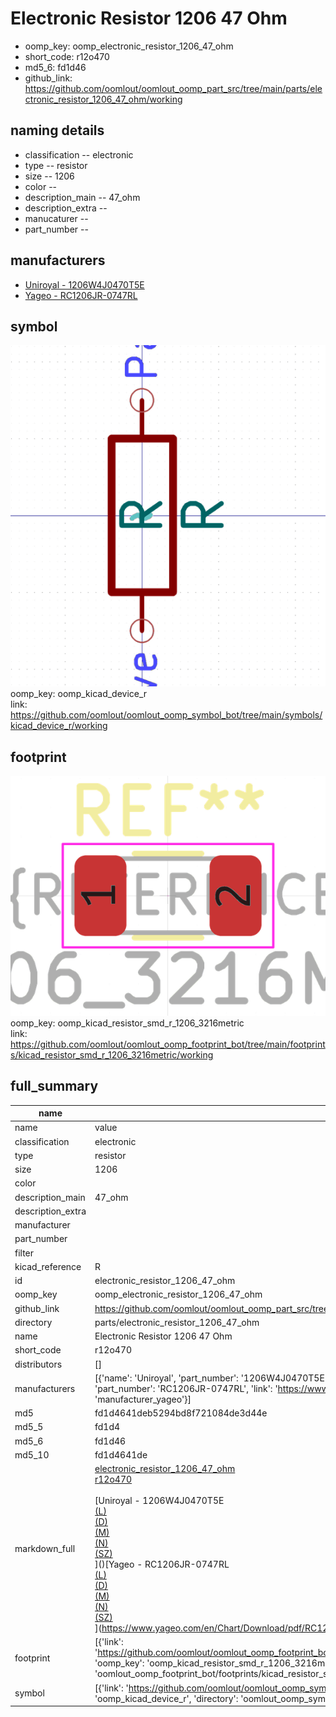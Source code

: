 # Electronic Resistor 1206 47 Ohm

  
* oomp_key: oomp_electronic_resistor_1206_47_ohm 
* short_code: r12o470
* md5_6: fd1d46  
* github_link: https://github.com/oomlout/oomlout_oomp_part_src/tree/main/parts/electronic_resistor_1206_47_ohm/working  
## naming details
* classification -- electronic
* type -- resistor
* size -- 1206
* color -- 
* description_main -- 47_ohm
* description_extra -- 
* manucaturer -- 
* part_number -- 


## manufacturers
* [Uniroyal - 1206W4J0470T5E]()  
* [Yageo - RC1206JR-0747RL](https://www.yageo.com/en/Chart/Download/pdf/RC1206JR-0747RL)  

## symbol

![](symbol/0/working/working_600.png)  
oomp_key: oomp_kicad_device_r  
link: https://github.com/oomlout/oomlout_oomp_symbol_bot/tree/main/symbols/kicad_device_r/working  

## footprint

![](footprint/0/working/working_600.png)  
oomp_key: oomp_kicad_resistor_smd_r_1206_3216metric  
link: https://github.com/oomlout/oomlout_oomp_footprint_bot/tree/main/footprints/kicad_resistor_smd_r_1206_3216metric/working  

## full_summary
| name | value | 
| --- | --- | 
| name | value | 
| classification | electronic | 
| type | resistor | 
| size | 1206 | 
| color |  | 
| description_main | 47_ohm | 
| description_extra |  | 
| manufacturer |  | 
| part_number |  | 
| filter |  | 
| kicad_reference | R | 
| id | electronic_resistor_1206_47_ohm | 
| oomp_key | oomp_electronic_resistor_1206_47_ohm | 
| github_link | https://github.com/oomlout/oomlout_oomp_part_src/tree/main/parts/electronic_resistor_1206_47_ohm/working | 
| directory | parts/electronic_resistor_1206_47_ohm | 
| name | Electronic Resistor 1206 47 Ohm | 
| short_code | r12o470 | 
| distributors | [] | 
| manufacturers | [{'name': 'Uniroyal', 'part_number': '1206W4J0470T5E', 'link': '', 'id': 'manufacturer_uniroyal'}, {'name': 'Yageo', 'part_number': 'RC1206JR-0747RL', 'link': 'https://www.yageo.com/en/Chart/Download/pdf/RC1206JR-0747RL', 'id': 'manufacturer_yageo'}] | 
| md5 | fd1d4641deb5294bd8f721084de3d44e | 
| md5_5 | fd1d4 | 
| md5_6 | fd1d46 | 
| md5_10 | fd1d4641de | 
| markdown_full | [electronic_resistor_1206_47_ohm](https://github.com/oomlout/oomlout_oomp_part_src/tree/main/parts/electronic_resistor_1206_47_ohm/working)<br>[r12o470](https://github.com/oomlout/oomlout_oomp_part_src/tree/main/parts/electronic_resistor_1206_47_ohm/working)<br><br>[Uniroyal - 1206W4J0470T5E<br>[(L)<br>](https://www.lcsc.com/search?q=1206W4J0470T5E)[(D)<br>](https://www.digikey.com/en/products?,keywords=1206W4J0470T5E)[(M)<br>](https://www.mouser.com/Search/Refine?Keyword=1206W4J0470T5E)[(N)<br>](https://www.newark.com/search?st=1206W4J0470T5E)[(SZ)<br>](https://so.szlcsc.com/global.html?k=1206W4J0470T5E)]()[Yageo - RC1206JR-0747RL<br>[(L)<br>](https://www.lcsc.com/search?q=RC1206JR-0747RL)[(D)<br>](https://www.digikey.com/en/products?,keywords=RC1206JR-0747RL)[(M)<br>](https://www.mouser.com/Search/Refine?Keyword=RC1206JR-0747RL)[(N)<br>](https://www.newark.com/search?st=RC1206JR-0747RL)[(SZ)<br>](https://so.szlcsc.com/global.html?k=RC1206JR-0747RL)](https://www.yageo.com/en/Chart/Download/pdf/RC1206JR-0747RL) | 
| footprint | [{'link': 'https://github.com/oomlout/oomlout_oomp_footprint_bot/tree/main/foootprntss/kicad_resistor_smd_r_1206_3216metric', 'oomp_key': 'oomp_kicad_resistor_smd_r_1206_3216metric', 'directory': 'oomlout_oomp_footprint_bot/footprints/kicad_resistor_smd_r_1206_3216metric//working/working.kicad_mod'}] | 
| symbol | [{'link': 'https://github.com/oomlout/oomlout_oomp_symbol_bot/tree/main/symbols/kicad_device_r', 'oomp_key': 'oomp_kicad_device_r', 'directory': 'oomlout_oomp_symbol_bot/symbols/kicad_device_r//working/working.kicad_sym'}] | 

